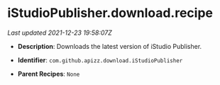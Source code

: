 # iStudioPublisher.download.recipe

_Last updated 2021-12-23 19:58:07Z_

- **Description**: Downloads the latest version of iStudio Publisher.

- **Identifier**: `com.github.apizz.download.iStudioPublisher`

- **Parent Recipes**: `None`